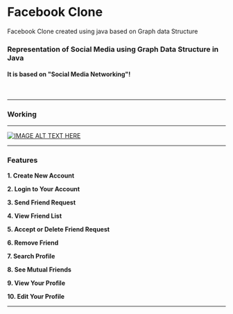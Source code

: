 
# Facebook Clone 
Facebook Clone created using java based on Graph data Structure
###  Representation of Social Media using Graph Data Structure in Java


#### It is based on  "Social Media Networking"!

<br/>

<hr/>

### Working


<hr/>

[![IMAGE ALT TEXT HERE](https://img.youtube.com/vi/JThupBlPLT8/0.jpg)](https://www.youtube.com/watch?v=JThupBlPLT8)

<hr/>

### Features


 **1. Create New Account**


 **2. Login to Your Account**
 


 **3. Send Friend Request**


 **4. View Friend List**
 


 **5. Accept or Delete Friend Request**
 

 
 **6. Remove Friend**
 

 
 **7. Search Profile**

 
 **8. See Mutual Friends**
 

 
 **9. View Your Profile**
 

  
 **10. Edit Your Profile**
 

<hr/>


